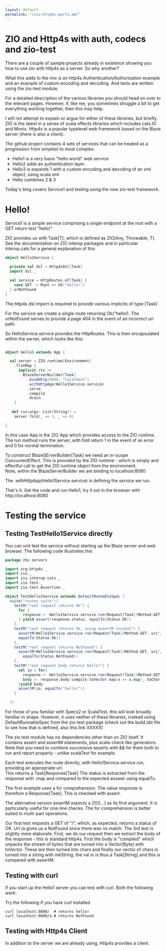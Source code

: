```yaml
---
layout: default
permalink: "/zio-http4s-part1.md/"
---
```


# ZIO and Http4s with auth, codecs and zio-test

There are a couple of sample projects already in existence showing you how to use zio with http4s as a server. So why another?

What this adds to the mix is an http4s Authentication/Authorization example and an example of custom encoding and decoding.  And tests are written using the zio-test module.

For a detailed description of the various libraries you should head on over to the relevant pages. However, if, like me, you sometimes struggle a bit to get everything working together, then this may help.

I will not attempt to explain or argue for either of these libraries, but briefly, ZIO is the latest in a series of scala effects libraries which includes cats.IO and Monix. Http4s is a popular typelevel web framework based on the Blaze server (there is also a client).

The github project contains 4 sets of services that can be treated as a progression from simplest to most complex:

* Hello1 is a very basis "hello world" web service
* Hello2 adds an authentication layer.
* Hello3 is expands 1 with a custom encoding and decoding of an xml object, using scala xml
* Hello combines 2 & 3

Today's blog covers Service1 and testing using the new zio-test framework.

# Hello!

Service1 is a simple service comprising a single endpoint at the root with a GET return text "hello!"

ZIO provides us with Task[T], which is defined as ZIO[Any, Throwable, T]. See the documentation on ZIO interop packages and in particular interop.cats for a general explanation of this

```scala
object Hello1Service {

  private val dsl = Http4sDsl[Task]
  import dsl._

  val service = HttpRoutes.of[Task] {
    case GET -> Root => Ok("hello!")
  }.orNotFound
}
```

The http4s dsl import is required to provide various implicits of type [Task]

For the service we create a single route returning Ok("hello!). The orNotFound serves to provide a page 404 in the event of an incorrect url path.

So HelloService.service provides the HttpRoutes. This is then encapsulated within the server, which looks like this:

```scala

object Hello1 extends App {

  val server = ZIO.runtime[Environment]
    .flatMap {
      implicit rts =>
        BlazeServerBuilder[Task]
          .bindHttp(8080, "localhost")
          .withHttpApp(Hello1Service.service)
          .serve
          .compile
          .drain
    }
    
   def run(args: List[String]) =
    server.fold(_ => 1, _ => 0)

}

```

In this case App is the ZIO App which provides access to the ZIO runtime. The run method runs the server, with fold return 1 in the event of an error and 0 for normal termination.

To construct BlazeSErverBuilder[Task] we need an in-scope ConcurrentEffect. This is provided by the ZIO runtime - which is simply and effectful call to get the ZIO runtime object from the environment.  
Note, within the BlazeServerBuilder we are binding to localhost:8080

The .withHttpApp(Hello1Service.service) is defining the service we run.

That's it. Get the code and run Hello1, try it out in the browser with http://localhost:8080

# Testing the service

## Testing TestHello1Service directly

You can unit test the service without starting up the Blaze server and web browser.
The following code illustrates this
```scala
package zhx.servers

import org.http4s._
import zio._
import zio.interop.catz._
import zio.test._
import zio.test.Assertion._

object TestHello1Service extends DefaultRunnableSpec (
  suite("routes suite")(
    testM("root request returns Ok") {
      for {
        response <- Hello1Service.service.run(Request[Task](Method.GET, uri"/"))
      } yield assert(response.status, equalTo(Status.Ok))
    },
    testM("root request returns Ok, using assertM insteat") {
      assertM(Hello1Service.service.run(Request[Task](Method.GET, uri"/")).map(_.status),
      equalTo(Status.Ok))
    },
    testM("root request returns NotFound") {
      assertM(Hello1Service.service.run(Request[Task](Method.GET, uri"/a")).map(_.status),
        equalTo(Status.NotFound))
    },
    testM("root request body returns hello!") {
      val io = for{
        response <- Hello1Service.service.run(Request[Task](Method.GET, uri"/"))
        body <- response.body.compile.toVector.map(x => x.map(_.toChar).mkString(""))
      }yield body
      assertM(io, equalTo("hello!"))
    }

  ))
```

For those of you familiar with Specs2 or ScalaTest, this will look broadly familiar in shape. However, it uses neither of these libraries, instead using
DefaultRunnableSpec from the zio-test package (check out the build.sbt file to see how that is defined, also this link XXXXX)

The zio test module has no dependencies other than on ZIO itself. It contains assert and assertM statements, plus scala-check like generators.
Note that you need to combine successive asserts with && for them both to run and report properly - unlike scalaTest for example.

Each test executes the route directly, with Hello1Service.service.run, providing an appropriate url.  
This returns a Task[Response[Task] The status is extracted from the response with .map and compared to the expected answer using equalTo.

The first example uses a for comprehension. The value response is therefore a Response[Task]. This is checked with assert.

The alternative version assertM expects a ZIO[...] as its first argument. It is particularly useful for one-line checks. The for comprehension is better suited to multi-part operations.

Our first test requests a GET of "/", which, as expected, returns a status of OK. Url /a gives us a NotFound since there was no match. The 3rd test
is slightly more elaborate. First, we do our request then we extract the body of the response - this is standard http4s. First the body is "compiled" which
unpacks the stream of bytes that are turned into a Vector[Byte] with toVector. These are then turned into chars and finally our vector of chars is
turned into a string with mkString.
the val io is thus a Task[String] and this is compared with assertM.

## Testing with curl

If you start up the Hello1 server you can test with curl. Both the following work:

Try the following if you have curl installed
```
curl localhost:8080/  # returns hello!
curl localhost:8080/a # returns NotFound
```

## Testing with Http4s Client

In addition to the server we are already using, Http4s provides a client.
